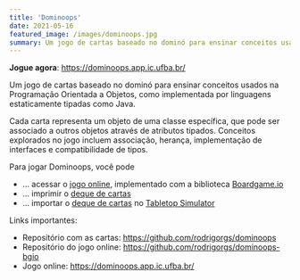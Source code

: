 ```yaml
---
title: 'Dominoops'
date: 2021-05-16
featured_image: /images/dominoops.jpg
summary: Um jogo de cartas baseado no dominó para ensinar conceitos usados na Programação Orientada a Objetos, como implementada por linguagens estaticamente tipadas como Java.
---
```


**Jogue agora**: <https://dominoops.app.ic.ufba.br/>

Um jogo de cartas baseado no dominó para ensinar conceitos usados na Programação Orientada a Objetos, como implementada por linguagens estaticamente tipadas como Java.

<!--more-->
Cada carta representa um objeto de uma classe específica, que pode ser associado a outros objetos através de atributos tipados. Conceitos explorados no jogo incluem associação, herança, implementação de interfaces e compatibilidade de tipos.

Para jogar Dominoops, você pode

- ... acessar o [jogo online](https://dominoops.app.ic.ufba.br/), implementado com a biblioteca [Boardgame.io](https://boardgame.io/)
- ... imprimir o [deque de cartas][deck]
- ... importar o [deque de cartas][deck] no [Tabletop Simulator](https://www.tabletopsimulator.com/)

Links importantes:

- Repositório com as cartas: <https://github.com/rodrigorgs/dominoops>
- Repositório do jogo online: <https://github.com/rodrigorgs/dominoops-bgio>
- Jogo online: <https://dominoops.app.ic.ufba.br/>

[deck]: https://github.com/rodrigorgs/dominoops
